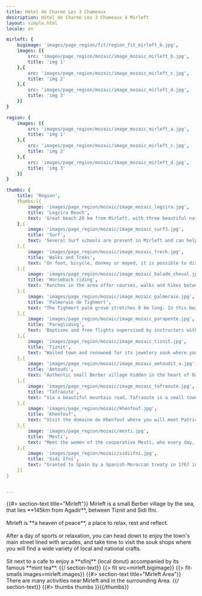 ```yaml
---
title: Hôtel de Charme Les 3 Chameaux
description: Hôtel de Charme Les 3 Chameaux à Mirleft
layout: simple.html
locale: en

mirleft: {
    bigimage: 'images/page_region/fit/region_fit_mirleft_b.jpg',
    images: [{
        src: 'images/page_region/mozaic/image_mozaic_mirleft_b.jpg',
        title: 'img 1'
    },{
        src: 'images/page_region/mozaic/image_mozaic_mirleft_c.jpg',
        title: 'img 2'
    },{
        src: 'images/page_region/mozaic/image_mozaic_mirleft_d.jpg',
        title: 'img 3'
    }]
}

region: {
    images: [{
        src: 'images/page_region/mozaic/image_mozaic_mirleft_a.jpg',
        title: 'img 1'
    },{
        src: 'images/page_region/mozaic/image_mozaic_mirleft_c.jpg',
        title: 'img 2'
    },{
        src: 'images/page_region/mozaic/image_mozaic_mirleft_d.jpg',
        title: 'img 3'
    }]
}

thumbs: {
    title: 'Région',
    thumbs:[{
        image: 'images/page_region/mozaic/image_mozaic_legzira.jpg',
        title: 'Legzira Beach',
        text: 'Great beach 20 km from Mirleft, with three beautiful natural arches carved into the cliffs under which it is possible to walk at low tide.'
    },{
        image: 'images/page_region/mozaic/image_mozaic_surf3.jpg',
        title: 'Surf',
        text: 'Several Surf schools are present in Mirleft and can help you discover the beautiful nearby beaches and the best surf or bodyboard spots.'
    },{
        image: 'images/page_region/mozaic/image_mozaic_treck.jpg',
        title: 'Walks and Treks',
        text: "On foot, bicycle, donkey or moped, it is possible to discover the hinterland at your own pace and to meet the locals."
    },{
        image: 'images/page_region/mozaic/image_mozaic_balade_cheval.jpg',
        title: 'Horseback riding',
        text: 'Ranches in the area offer courses, walks and hikes between sea, mountains and desert.'
    },{
        image: 'images/page_region/mozaic/image_mozaic_palmeraie.jpg',
        title: 'Palmeraie de Tighmert',
        text: "The Tighmert palm grove stretches 8 km long. In this beautiful Oasis Abdou will welcome you in its Museum of Nomadic Berber and memory and you will discover objects of nomadic life and the wonders of his region, authentic and preserved."
    },{
        image: 'images/page_region/mozaic/image_mozaic_parapente.jpg',
        title: 'Paragliding',
        text: 'Baptisms and free flights supervised by instructors with a view to the single take-off facing the sea.'
    },{
        image: 'images/page_region/mozaic/image_mozaic_tiznit.jpg',
        title: 'Tiznit',
        text: "Walled town and renowned for its jewelery souk where you will discover the extent of the local know-how for the work of the Silver."
    },{
        image: 'images/page_region/mozaic/image_mozaic_amtoudit_a.jpg',
        title: 'Amtoudi',
        text: "Authentic small Berber village hidden in the heart of Oasis. You will discover several Agadirs and a panorama breathtaking. Strolling in the savage oasis and even swim in the waters of the canyons."
    },{
        image: 'images/page_region/mozaic/image_mozaic_tafraoute.jpg',
        title: 'Tafraoute',
        text: "Via a beautiful mountain road, Tafraoute is a small town built on red and ocher rocks. The road to Tafraoute is beautiful: some passes, up to 1100m above sea level, permetront you to admire a magnificent view of the surrounding mountains."
    },{
        image: 'images/page_region/mozaic/khenfouf.jpg',
        title: 'Khenfouf',
        text: "Visit the domaine de Khenfouf where you will meet Patricia cultivating delicious fruits and vegetables with biological farming."
    },{
        image: 'images/page_region/mozaic/mesti.jpg',
        title: 'Mesti',
        text: "Meet the women of the cooperative Mesti, who every day, tirelessly, clap with stones on the fruit of the argan, to extract its precious Argan oil with multiple known benefits."
    },{
        image: 'images/page_region/mozaic/sidiifni.jpg',
        title: 'Sidi Ifni',
        text: "Granted to Spain by a Spanish-Moroccan treaty in 1767 in order to create sardine fisheries and independent in 1969, the city of Sidi Ifni still bears traces of its past Spanish."
    }]
}


---
```



<a name="mirleft" class="anchor-offset"/>
{{#> section-text title="Mirleft"}}
Mirleft is a small Berber village by the sea, that lies **145km from Agadir**, between Tiznit and Sidi Ifni.
<br><br>
Mirleft is **a heaven of peace**, a place to relax, rest and reflect.
<br><br>
After a day of sports or relaxation, you can head down to enjoy the town's main street lined with arcades, and take time to visit the souk shops where you will find a wide variety of local and national crafts. 
<br><br>
Sit next to a cafe to enjoy a **sfinj** (local donut) accompanied by its famous **mint tea**.
{{/ section-text}}
{{> fit src=mirleft.bigimage}}
{{> fit-smalls images=mirleft.images}}


<a name="region" class="anchor-offset"/>
{{#> section-text title="Mirleft Area"}}
There are many activities near Mirleft and in the surrounding Area.
{{/ section-text}}
{{#> thumbs thumbs }}{{/thumbs}}
